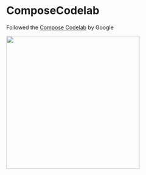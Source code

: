 # ComposeCodelab
Followed the [Compose Codelab](https://developer.android.com/codelabs/jetpack-compose-basics) by Google

<img src = https://user-images.githubusercontent.com/17746085/111052082-ec6aa300-8425-11eb-8973-c1ab28d981a7.gif width = 350/>

